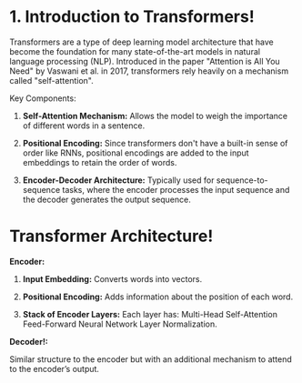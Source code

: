 # 1. Introduction to Transformers!

Transformers are a type of deep learning model architecture that have become the foundation for many state-of-the-art models in natural language processing (NLP). Introduced in the paper "Attention is All You Need" by Vaswani et al. in 2017, transformers rely heavily on a mechanism called "self-attention".

Key Components:

1. **Self-Attention Mechanism:** Allows the model to weigh the importance of different words in a sentence.
   
3. **Positional Encoding:** Since transformers don't have a built-in sense of order like RNNs, positional encodings are added to the input embeddings to retain the order of words.
   
5. **Encoder-Decoder Architecture:** Typically used for sequence-to-sequence tasks, where the encoder processes the input sequence and the decoder generates the output sequence.

# Transformer Architecture!
**Encoder:**

1. **Input Embedding:** Converts words into vectors.

2. **Positional Encoding:** Adds information about the position of each word.
   
3. **Stack of Encoder Layers:** Each layer has:
Multi-Head Self-Attention
Feed-Forward Neural Network
Layer Normalization.


**Decoder!:**

Similar structure to the encoder but with an additional mechanism to attend to the encoder’s output.
